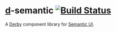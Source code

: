 [d][derby]-semantic [![Build Status]][travis]
=============================================

A [Derby][derby] component library for [Semantic UI][semantic].

[Build Status]: https://travis-ci.org/wenzowski/d-semantic.png?branch=master
[travis]: https://travis-ci.org/wenzowski/d-semantic
[derby]: https://github.com/codeparty/derby
[semantic]: https://github.com/semantic-org/Semantic-UI

